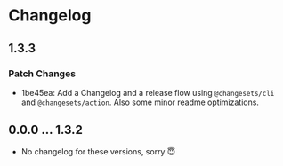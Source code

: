 # Changelog

## 1.3.3

### Patch Changes

- 1be45ea: Add a Changelog and a release flow using `@changesets/cli` and `@changesets/action`. Also some minor readme optimizations.

## 0.0.0 ... 1.3.2

- No changelog for these versions, sorry 😇
